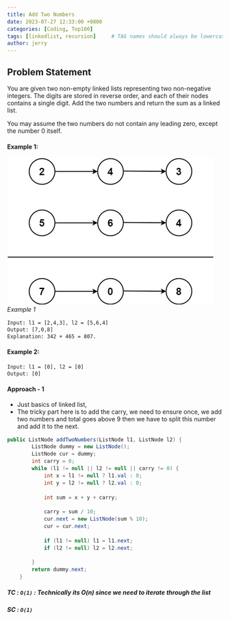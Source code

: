 ```yaml
---
title: Add Two Numbers
date: 2023-07-27 12:33:00 +0800
categories: [Coding, Top100]
tags: [linkedlist, recursion]     # TAG names should always be lowercase
author: jerry
---
```


## Problem Statement
You are given two non-empty linked lists representing two non-negative integers. The digits are stored in reverse order, and each of their nodes contains a single digit. Add the two numbers and return the sum as a linked list.

You may assume the two numbers do not contain any leading zero, except the number 0 itself.

#### Example 1:
![Add two numbers.png](/assets/img/add_two_numbers.png)
_Example 1_
```
Input: l1 = [2,4,3], l2 = [5,6,4]
Output: [7,0,8]
Explanation: 342 + 465 = 807.
```
#### Example 2:
```
Input: l1 = [0], l2 = [0]
Output: [0]
```

#### Approach - 1 

- Just basics of linked list,
- The tricky part here is to add the carry, we need to ensure once, we add two numbers and total goes above 9 then we have to split this number and add it to the next. 

```java
public ListNode addTwoNumbers(ListNode l1, ListNode l2) {
        ListNode dummy = new ListNode();
        ListNode cur = dummy;
        int carry = 0;
        while (l1 != null || l2 != null || carry != 0) {
            int x = l1 != null ? l1.val : 0;
            int y = l2 != null ? l2.val : 0;

            int sum = x + y + carry;

            carry = sum / 10;
            cur.next = new ListNode(sum % 10);
            cur = cur.next;

            if (l1 != null) l1 = l1.next;
            if (l2 != null) l2 = l2.next;

        }
        return dummy.next;
    }
```

##### TC : `O(1)` : Technically its O(n) since we need to iterate through the list
##### SC : `O(1)`
